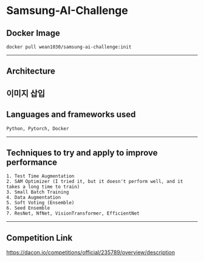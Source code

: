 # Samsung-AI-Challenge

## Docker Image
```
docker pull wean1030/samsung-ai-challenge:init 
```
---

## Architecture
이미지 삽입
---

## Languages and frameworks used
~~~
Python, Pytorch, Docker
~~~
---

## Techniques to try and apply to improve performance
~~~ 
1. Test Time Augmentation
2. SAM Optimizer (I tried it, but it doesn't perform well, and it takes a long time to train)
3. Small Batch Training
4. Data Augmentation
5. Soft Voting (Ensemble)
6. Seed Ensemble
7. ResNet, NfNet, VisionTransformer, EfficientNet
~~~
---

## Competition Link
https://dacon.io/competitions/official/235789/overview/description
